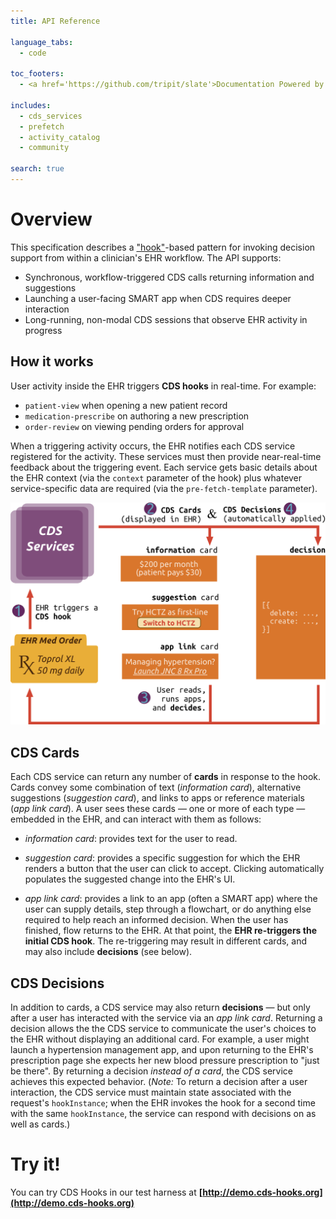 ```yaml
---
title: API Reference

language_tabs:
  - code

toc_footers:
  - <a href='https://github.com/tripit/slate'>Documentation Powered by Slate</a>

includes:
  - cds_services
  - prefetch
  - activity_catalog
  - community

search: true
---
```


# Overview

This specification describes a
["hook"](http://en.wikipedia.org/wiki/Hooking)-based pattern for invoking
decision support from within a clinician's EHR workflow. The API supports:

 * Synchronous, workflow-triggered CDS calls returning information and suggestions
 * Launching a user-facing SMART app when CDS requires deeper interaction
 * Long-running, non-modal CDS sessions that observe EHR activity in progress

## How it works

User activity inside the EHR triggers **CDS hooks** in real-time.  For example:

* `patient-view` when opening a new patient record
* `medication-prescribe` on authoring a new prescription
* `order-review` on viewing pending orders for approval

When a triggering activity occurs, the EHR notifies each CDS service registered for the activity. These services must then provide near-real-time feedback about the triggering event. Each service gets basic details about the EHR
context (via the `context` parameter of the hook) plus whatever
service-specific data are required (via the `pre-fetch-template` parameter).

![CDS Hooks Overview](images/overview-with-decisions.png)

## CDS Cards

Each CDS service can return any number of **cards** in response to the hook.
Cards convey some combination of text (*information card*), alternative
suggestions (*suggestion card*), and links to apps or reference
materials (*app link card*). A user sees these cards — one or more of each type
— embedded in the EHR, and can interact with them as follows:

* *information card*: provides text for the user to read.

* *suggestion card*: provides a specific suggestion for which the EHR renders a button that the user can click to accept. Clicking automatically populates the suggested change into the EHR's UI.

* *app link card*: provides a link to an app (often a SMART app) where the user can supply details, step through a flowchart, or do anything else required to help reach an informed decision. When the user has finished, flow returns to the EHR. At that point, the **EHR re-triggers the initial CDS hook**. The re-triggering may result in different cards, and may also include **decisions** (see below).

## CDS Decisions

In addition to cards, a CDS service may also return **decisions** — but only
after a user has interacted with the service via an *app link card*.
Returning a decision allows the the CDS service to communicate the user's choices  to the EHR without displaying an additional card.  For
example, a user might launch a hypertension management app, and upon
returning to the EHR's prescription page she expects her new blood pressure
prescription to "just be there". By returning a decision *instead of a card*,
the CDS service achieves this expected behavior. (*Note:* To return a
decision after a user interaction, the CDS service must maintain state
associated with the request's `hookInstance`;
when the EHR invokes the hook for a second time with the same
`hookInstance`, the service can respond with decisions on as well as cards.)

# Try it!

You can try CDS Hooks in our test harness at **[http://demo.cds-hooks.org](http://demo.cds-hooks.org)**
